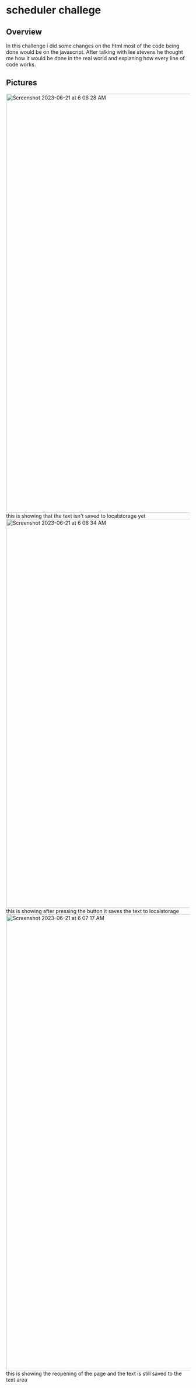 # scheduler challege

## Overview
In this challenge i did some changes on the html most of the code being done would be on the javascript.
After talking with lee stevens he thought me how it would be done in the real world and explaning how every line of code works.

## Pictures

<img width="1146" alt="Screenshot 2023-06-21 at 6 06 28 AM" src="https://github.com/Oscar5323/challenge-5/assets/132025393/fdb620c0-42a9-4448-ada2-fcbfe3a0882d">
this is showing that the text isn't saved to localstorage yet

<img width="1064" alt="Screenshot 2023-06-21 at 6 06 34 AM" src="https://github.com/Oscar5323/challenge-5/assets/132025393/798e6e71-dbb3-46de-a5f7-77b0b476eec5">
this is showing after pressing the button it saves the text to localstorage

<img width="1248" alt="Screenshot 2023-06-21 at 6 07 17 AM" src="https://github.com/Oscar5323/challenge-5/assets/132025393/5bbe39ee-ae80-4ef3-a6fd-b994ea1b99e1">
this is showing the reopening of the page and the text is still saved to the text area
